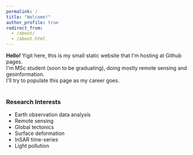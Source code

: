 ```yaml
---
permalink: /
title: "Welcome!"
author_profile: true
redirect_from: 
  - /about/
  - /about.html
---
```


**Hello!** Yigit here, this is my small static website that I'm hosting at Github pages. </br>I'm MSc student (soon to be graduating), doing mostly remote sensing and geoinformation. </br>I'll try to populate this page as my career goes.  
</br>

### Research Interests
* Earth observation data analysis
* Remote sensing
* Global tectonics
* Surface deformation
* InSAR time-series
* Light pollution


